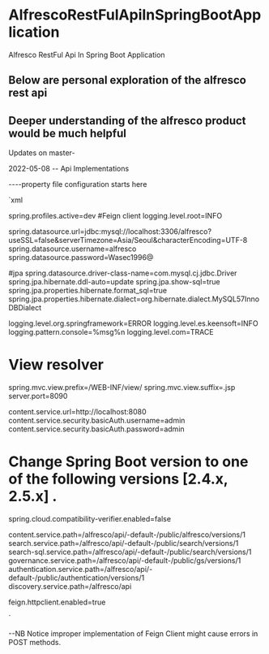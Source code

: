 # AlfrescoRestFulApiInSpringBootApplication
Alfresco RestFul Api In Spring Boot Application

## Below are personal exploration of the alfresco rest api
Deeper understanding of the alfresco product would be much helpful
--

Updates on master-

2022-05-08
-- Api Implementations


----property file configuration starts here 

`xml

spring.profiles.active=dev
#Feign client
logging.level.root=INFO

spring.datasource.url=jdbc:mysql://localhost:3306/alfresco?useSSL=false&serverTimezone=Asia/Seoul&characterEncoding=UTF-8
spring.datasource.username=alfresco
spring.datasource.password=Wasec1996@

#jpa
spring.datasource.driver-class-name=com.mysql.cj.jdbc.Driver
spring.jpa.hibernate.ddl-auto=update
spring.jpa.show-sql=true
spring.jpa.properties.hibernate.format_sql=true
spring.jpa.properties.hibernate.dialect=org.hibernate.dialect.MySQL57InnoDBDialect





logging.level.org.springframework=ERROR
logging.level.es.keensoft=INFO
logging.pattern.console=%msg%n
logging.level.com=TRACE



# View resolver
spring.mvc.view.prefix=/WEB-INF/view/
spring.mvc.view.suffix=.jsp
server.port=8090

content.service.url=http://localhost:8080
content.service.security.basicAuth.username=admin
content.service.security.basicAuth.password=admin

# Change Spring Boot version to one of the following versions [2.4.x, 2.5.x] .
spring.cloud.compatibility-verifier.enabled=false


content.service.path=/alfresco/api/-default-/public/alfresco/versions/1
search.service.path=/alfresco/api/-default-/public/search/versions/1
search-sql.service.path=/alfresco/api/-default-/public/search/versions/1
governance.service.path=/alfresco/api/-default-/public/gs/versions/1
authentication.service.path=/alfresco/api/-default-/public/authentication/versions/1
discovery.service.path=/alfresco/api

feign.httpclient.enabled=true


`




--NB
Notice improper implementation of Feign Client might cause errors in POST methods.
